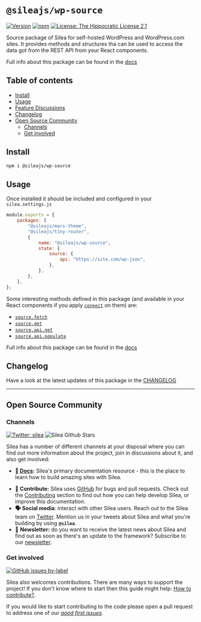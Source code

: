 # `@sileajs/wp-source`

[![Version](https://img.shields.io/npm/v/@sileajs/wp-source.svg)](https://www.npmjs.com/package/@sileajs/wp-source) [![npm](https://img.shields.io/npm/dw/@sileajs/wp-source)](https://www.npmjs.com/package/@sileajs/wp-source) [![License: The Hippocratic License 2.1](https://img.shields.io/badge/license-The%20Hippocratic%20License%202.1-%23000)](https://github.com/SileaJS/silea/blob/master/LICENSE)

Source package of Silea for self-hosted WordPress and WordPress.com sites.
It provides methods and structures tha can be used to access the data got from the REST API from your React components.

Full info about this package can be found in the [docs](https://docs.sileajs.com/api-reference-1/wordpress-source)

## Table of contents

<!-- toc -->

-   [Install](#install)
-   [Usage](#usage)
-   [Feature Discussions](#feature-discussions)
-   [Changelog](#changelog)
-   [Open Source Community](#open-source-community)
    -   [Channels](#channels)
    -   [Get involved](#get-involved)

<!-- tocstop -->

## Install

```sh
npm i @sileajs/wp-source
```

## Usage

Once installed it should be included and configured in your `silea.settings.js`

```jsx
module.exports = {
	packages: [
		"@sileajs/mars-theme",
		"@sileajs/tiny-router",
		{
			name: "@sileajs/wp-source",
			state: {
				source: {
					api: "https://site.com/wp-json",
				},
			},
		},
	],
};
```

Some interesting methods defined in this package (and available in your React components if you apply [`connect`](https://docs.sileajs.com/api-reference-1/silea#connect) on them) are:

-   [`source.fetch`](https://docs.sileajs.com/api-reference-1/wordpress-source#source-fetch)
-   [`source.get`](https://docs.sileajs.com/api-reference-1/wordpress-source#source-get)
-   [`source.api.get`](https://docs.sileajs.com/api-reference-1/wordpress-source#api-get-endpoint-params-api-iswpcom)
-   [`source.api.populate`](https://docs.sileajs.com/api-reference-1/wordpress-source#populate-response-state-subdirectory-force)

Full info about this package can be found in the [docs](https://docs.sileajs.com/api-reference-1/wordpress-source)

## Changelog

Have a look at the latest updates of this package in the [CHANGELOG](https://github.com/SileaJS/silea/blob/dev/packages/wp-source/CHANGELOG.md)

---

## Open Source Community

### Channels

[![Twitter: silea](https://img.shields.io/twitter/follow/silea.svg?style=social)](https://twitter.com/silea) ![Silea Github Stars](https://img.shields.io/github/stars/sileajs/silea?style=social)

Silea has a number of different channels at your disposal where you can find out more information about the project, join in discussions about it, and also get involved:

-   **📖 [Docs](https://docs.sileajs.com/):** Silea's primary documentation resource - this is the place to learn how to build amazing sites with Silea.

*   **🐞 Contribute:** Silea uses [GitHub](https://github.com/SileaJS/silea) for bugs and pull requests. Check out the [Contributing](../contributing/) section to find out how you can help develop Silea, or improve this documentation.
*   **🗣 Social media**: interact with other Silea users. Reach out to the Silea team on [Twitter](https://twitter.com/silea). Mention us in your tweets about Silea and what you're building by using **`@silea`**.
*   💌 **Newsletter:** do you want to receive the latest news about Silea and find out as soon as there's an update to the framework? Subscribe to our [newsletter](https://sileajs.com/#newsletter).

### Get involved

[![GitHub issues by-label](https://img.shields.io/github/issues/sileajs/silea/good%20first%20issue)](https://github.com/SileaJS/silea/issues?q=is%3Aissue+is%3Aopen+label%3A%22good+first+issue%22)

Silea also welcomes contributions. There are many ways to support the project! If you don't know where to start then this guide might help: [How to contribute?](https://docs.sileajs.com/contributing/how-to-contribute).

If you would like to start contributing to the code please open a pull request to address one of our [_good first issues_](https://github.com/SileaJS/silea/issues?q=is%3Aissue+is%3Aopen+label%3A%22good+first+issue%22).
